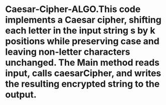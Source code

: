 # Caesar-Cipher-ALGO.This code implements a Caesar cipher, shifting each letter in the input string s by k positions while preserving case and leaving non-letter characters unchanged. The Main method reads input, calls caesarCipher, and writes the resulting encrypted string to the output.
